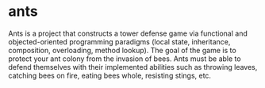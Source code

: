 # ants
Ants is a project that constructs a tower defense game via functional and objected-oriented programming paradigms (local state, inheritance, composition, overloading, method lookup). The goal of the game is to protect your ant colony from the invasion of bees. Ants must be able to defend themselves with their implemented abilities such as throwing leaves, catching bees on fire, eating bees whole, resisting stings, etc. 
